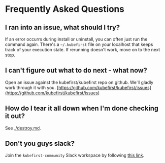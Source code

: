 # Frequently Asked Questions

## I ran into an issue, what should I try?

If an error occurrs during install or uninstall, you can often just run the command again. There's a `~/.kubefirst` file on your localhost that keeps track of your execution state. If rerunning doesn't work, move on to the next step.

## I can't figure out what to do next - what now?

Open an issue against the kubefirst/kubefirst repo on github. We'll gladly work through it with you.
[https://github.com/kubefirst/kubefirst/issues](https://github.com/kubefirst/kubefirst/issues)

## How do I tear it all down when I'm done checking it out?

See [./destroy.md](./destroy.md).

## Don't you guys slack?

Join the `kubefirst-community` Slack workspace by following [this link](https://join.slack.com/t/kubefirst-community/shared_invite/zt-r0r9cfts-OVnH0ooELDLm9n9p2aU7fw).
